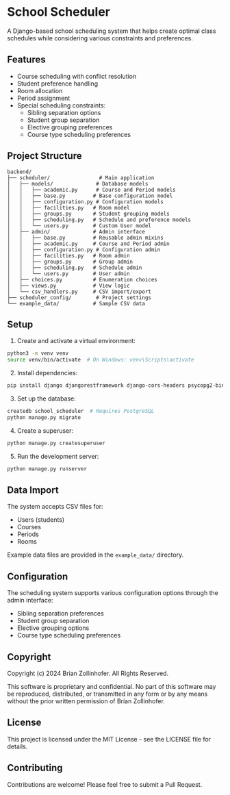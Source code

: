# School Scheduler

A Django-based school scheduling system that helps create optimal class schedules while considering various constraints and preferences.

## Features

- Course scheduling with conflict resolution
- Student preference handling
- Room allocation
- Period assignment
- Special scheduling constraints:
  - Sibling separation options
  - Student group separation
  - Elective grouping preferences
  - Course type scheduling preferences

## Project Structure

```
backend/
├── scheduler/                # Main application
│   ├── models/              # Database models
│   │   ├── academic.py      # Course and Period models
│   │   ├── base.py         # Base configuration model
│   │   ├── configuration.py # Configuration models
│   │   ├── facilities.py   # Room model
│   │   ├── groups.py       # Student grouping models
│   │   ├── scheduling.py   # Schedule and preference models
│   │   └── users.py        # Custom User model
│   ├── admin/              # Admin interface
│   │   ├── base.py         # Reusable admin mixins
│   │   ├── academic.py     # Course and Period admin
│   │   ├── configuration.py # Configuration admin
│   │   ├── facilities.py   # Room admin
│   │   ├── groups.py       # Group admin
│   │   ├── scheduling.py   # Schedule admin
│   │   └── users.py        # User admin
│   ├── choices.py          # Enumeration choices
│   ├── views.py            # View logic
│   └── csv_handlers.py     # CSV import/export
├── scheduler_config/        # Project settings
└── example_data/           # Sample CSV data
```

## Setup

1. Create and activate a virtual environment:
```bash
python3 -m venv venv
source venv/bin/activate  # On Windows: venv\Scripts\activate
```

2. Install dependencies:
```bash
pip install django djangorestframework django-cors-headers psycopg2-binary
```

3. Set up the database:
```bash
createdb school_scheduler  # Requires PostgreSQL
python manage.py migrate
```

4. Create a superuser:
```bash
python manage.py createsuperuser
```

5. Run the development server:
```bash
python manage.py runserver
```

## Data Import

The system accepts CSV files for:
- Users (students)
- Courses
- Periods
- Rooms

Example data files are provided in the `example_data/` directory.

## Configuration

The scheduling system supports various configuration options through the admin interface:
- Sibling separation preferences
- Student group separation
- Elective grouping options
- Course type scheduling preferences

## Copyright

Copyright (c) 2024 Brian Zollinhofer. All Rights Reserved.

This software is proprietary and confidential. No part of this software may be reproduced, distributed, or transmitted in any form or by any means without the prior written permission of Brian Zollinhofer.

## License

This project is licensed under the MIT License - see the LICENSE file for details.

## Contributing

Contributions are welcome! Please feel free to submit a Pull Request.
